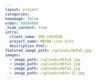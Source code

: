 ```yaml
---
layout: project
categories:
homepage: false
order: 99999999
_hide_content: true
intro:
  client_name: IMG FASHION
  project_name: MBFWA Live Site
  description_html:
featured_image_path: /uploads/mbfw5.jpg
images:
  - image_path: /uploads/mbfw3.jpg
  - image_path: /uploads/mbfw1.jpg
  - image_path: /uploads/mbfw2.jpg
  - image_path: /uploads/mbfa-11.jpg
---
```

